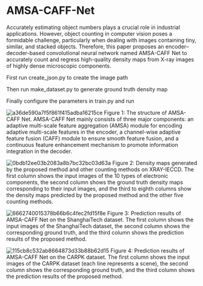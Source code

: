 # AMSA-CAFF-Net

Accurately estimating object numbers plays a crucial role in industrial applications. However, object counting in computer vision poses a formidable challenge, particularly when dealing with images containing tiny, similar, and stacked objects. Therefore, this paper proposes an encoder–decoder-based convolutional neural network named AMSA-CAFF Net to accurately count and regress high-quality density maps from X-ray images of highly dense microscopic components.

First run create_json.py to create the image path 

Then run make_dataset.py to generate ground truth density map

Finally configure the parameters in train.py and run



![a36de590a7f5f861f415adba16215ce](https://github.com/Orange1105921991/AMSA-CAFF-Net/assets/115998667/9dfb1fd1-ba13-4b42-879b-4c3abb49cdee)
Figure 1: The structure of AMSA-CAFF Net. AMSA-CAFF Net mainly consists of three major components: an adaptive multi-scale feature aggregation (AMSA) module for encoding adaptive multi-scale features in the encoder, a channel-wise adaptive feature fusion (CAFF) module to ensure smooth feature fusion, and a continuous feature enhancement mechanism to promote information integration in the decoder.

![0bdb12ee03b2083a8b7bc32bc03d63a](https://github.com/Orange1105921991/AMSA-CAFF-Net/assets/115998667/45e1014b-bf89-4e22-a92d-47dd94ebcbdc)
Figure 2: Density maps generated by the proposed method and other counting methods on XRAY-IECCD. The first column shows the input images of the 10 types of electronic components, the second column shows the ground truth density maps corresponding to their input images, and the third to eighth columns show the density maps predicted by the proposed method and the other five counting methods.

![6662740015378b66b6c4fec2fd15f8e](https://github.com/Orange1105921991/AMSA-CAFF-Net/assets/115998667/aeab3c02-94b3-4190-b496-b7d251281fc9)
Figure 3: Prediction results of AMSA-CAFF Net on the ShanghaiTech dataset. The first column shows the input images of the ShanghaiTech dataset, the second column shows the corresponding ground truth, and the third column shows the prediction results of the proposed method.

![115cb8c532ab8664873d33b88b62d15](https://github.com/Orange1105921991/AMSA-CAFF-Net/assets/115998667/e8bf0f10-fde0-4c1c-98b1-0b176ecabef5)
Figure 4: Prediction results of AMSA-CAFF Net on the CARPK dataset. The first column shows the input images of the CARPK dataset (each line represents a scene), the second column shows the corresponding ground truth, and the third column shows the prediction results of the proposed method.
